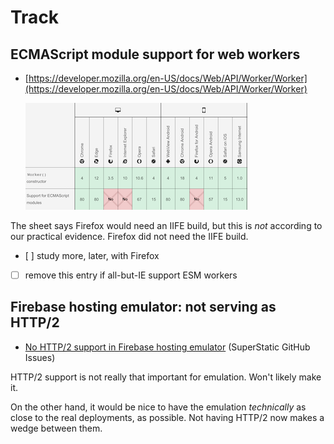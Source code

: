 # Track

## ECMAScript module support for web workers

- [https://developer.mozilla.org/en-US/docs/Web/API/Worker/Worker](https://developer.mozilla.org/en-US/docs/Web/API/Worker/Worker)

   ![](.images/worker-esm-support.png)

The sheet says Firefox would need an IIFE build, but this is *not* according to our practical evidence. Firefox did not need the IIFE build.

- [ ] study more, later, with Firefox
- [ ] remove this entry if all-but-IE support ESM workers

## Firebase hosting emulator: not serving as HTTP/2

- [No HTTP/2 support in Firebase hosting emulator](https://github.com/firebase/superstatic/issues/277) (SuperStatic GitHub Issues)

HTTP/2 support is not really that important for emulation. Won't likely make it.

On the other hand, it would be nice to have the emulation *technically* as close to the real deployments, as possible. Not having HTTP/2 now makes a wedge between them.
